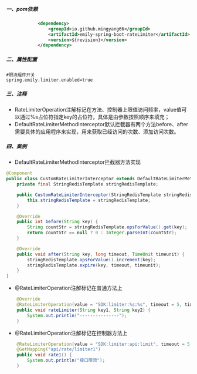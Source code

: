 ##### 一、pom依赖

```xml
            <dependency>
                <groupId>io.github.mingyang66</groupId>
                <artifactId>emily-spring-boot-rateLimiter</artifactId>
                <version>${revision}</version>
            </dependency>
```

##### 二、属性配置

```properties
#限流组件开关
spring.emily.limiter.enabled=true
```

##### 三、注释

- RateLimiterOperation注解标记在方法、控制器上限值访问频率，value值可以通过%s占位符指定key的占位符，具体是由参数按照顺序来填充；
- DefaultRateLimiterMethodInterceptor默认拦截器有两个方法before、after需要具体的应用程序来实现，用来获取已经访问的次数、添加访问次数。

##### 四、案例

- DefaultRateLimiterMethodInterceptor拦截器方法实现

```java
@Component
public class CustomRateLimiterInterceptor extends DefaultRateLimiterMethodInterceptor {
    private final StringRedisTemplate stringRedisTemplate;

    public CustomRateLimiterInterceptor(StringRedisTemplate stringRedisTemplate) {
        this.stringRedisTemplate = stringRedisTemplate;
    }

    @Override
    public int before(String key) {
        String countStr = stringRedisTemplate.opsForValue().get(key);
        return countStr == null ? 0 : Integer.parseInt(countStr);
    }

    @Override
    public void after(String key, long timeout, TimeUnit timeunit) {
        stringRedisTemplate.opsForValue().increment(key);
        stringRedisTemplate.expire(key, timeout, timeunit);
    }
}

```

- @RateLimiterOperation注解标记在普通方法上

```java
    @Override
    @RateLimiterOperation(value = "SDK:limiter:%s:%s", timeout = 5, timeunit = TimeUnit.MINUTES, threshold = 3, message = "您已触发访问限制，请等待几分钟后再试。")
    public void rateLimiter(String key1, String key2) {
        System.out.println("---------------");
    }
```

- @RateLimiterOperation注解标记在控制器方法上

```java
    @RateLimiterOperation(value = "SDK:limiter:api:limit", timeout = 5, timeunit = TimeUnit.MINUTES, threshold = 3, message = "您已触发访问限制，请等待几分钟后再试。")
    @GetMapping("api/rate/limiter1")
    public void rate1() {
        System.out.println("接口限流");
    }
```

